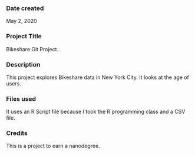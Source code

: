 ### Date created
May 2, 2020

### Project Title
Bikeshare Git Project.

### Description
This project explores Bikeshare data in New York City. It looks at the age of users.

### Files used
It uses an R Script file because I took the R programming class and a CSV file.

### Credits
This is a project to earn a nanodegree.
